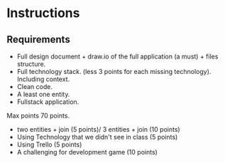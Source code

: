 # Instructions

## Requirements

* Full design document + draw.io of the full application (a must) + files structure.
* Full technology stack. (less 3 points for each missing technology). Including context.
* Clean code.
* A least one entity.
* Fullstack application.
  
Max points 70 points.
 
* two entities + join (5 points)/ 3 entities + join (10 points)
* Using Technology that we didn't see in class (5 points)
* Using Trello (5 points)
* A challenging for development game (10 points)
